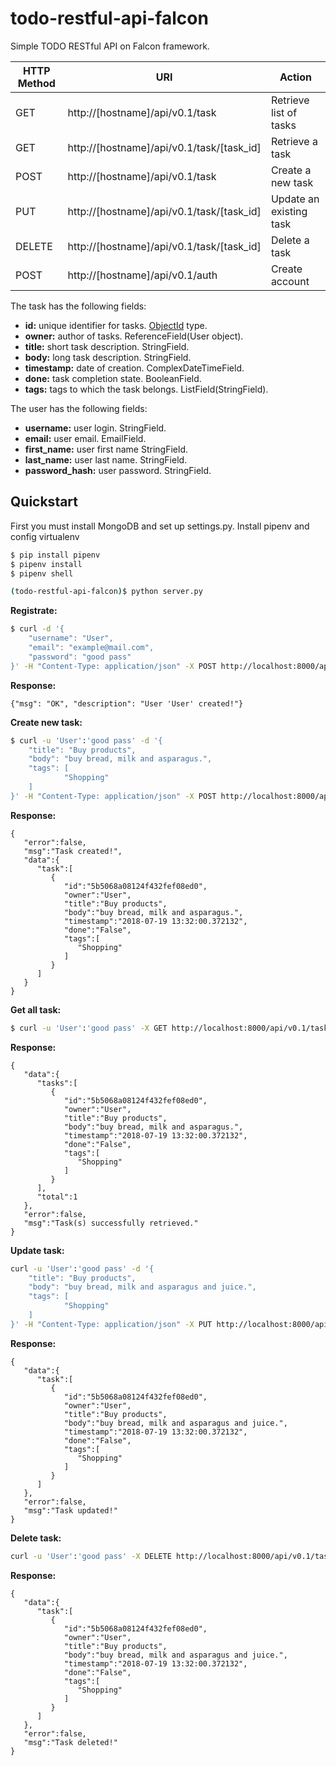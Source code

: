 # todo-restful-api-falcon
Simple TODO RESTful API on Falcon framework.

| HTTP Method | URI                                  | Action                  |
| ------- | ---------------------------------------- | ----------------------- |
| GET     | http://[hostname]/api/v0.1/task          | Retrieve list of tasks  |
| GET     | http://[hostname]/api/v0.1/task/[task_id]| Retrieve a task         |
| POST    | http://[hostname]/api/v0.1/task          | Create a new task       |
| PUT     | http://[hostname]/api/v0.1/task/[task_id]| Update an existing task |
| DELETE  | http://[hostname]/api/v0.1/task/[task_id]| Delete a task           |
| POST    | http://[hostname]/api/v0.1/auth          | Create account          |

The task has the following fields: 
+ **id:** unique identifier for tasks. [ObjectId](https://docs.mongodb.com/manual/reference/method/ObjectId/) type.
+ **owner:** author of tasks. ReferenceField(User object).
+ **title:** short task description. StringField.
+ **body:** long task description. StringField.
+ **timestamp:** date of creation. ComplexDateTimeField.
+ **done:** task completion state. BooleanField.
+ **tags:** tags to which the task belongs. ListField(StringField).

The user has the following fields:
+ **username:** user login. StringField.
+ **email:** user email. EmailField.
+ **first_name:** user first name StringField.
+ **last_name:** user last name. StringField.
+ **password_hash:** user password. StringField.

## Quickstart
First you must install MongoDB and set up settings.py.
Install pipenv and config virtualenv
~~~bash
$ pip install pipenv
$ pipenv install
$ pipenv shell
~~~
~~~bash
(todo-restful-api-falcon)$ python server.py
~~~
**Registrate:**
~~~bash
$ curl -d '{
	"username": "User",
	"email": "example@mail.com",
	"password": "good pass"
}' -H "Content-Type: application/json" -X POST http://localhost:8000/api/v0.1/auth
~~~
**Response:**
~~~
{"msg": "OK", "description": "User 'User' created!"}
~~~

**Create new task:**
~~~bash
$ curl -u 'User':'good pass' -d '{
    "title": "Buy products",
    "body": "buy bread, milk and asparagus.",
    "tags": [
            "Shopping"
    ]
}' -H "Content-Type: application/json" -X POST http://localhost:8000/api/v0.1/task
~~~
**Response:**
~~~
{
   "error":false,
   "msg":"Task created!",
   "data":{
      "task":[
         {
            "id":"5b5068a08124f432fef08ed0",
            "owner":"User",
            "title":"Buy products",
            "body":"buy bread, milk and asparagus.",
            "timestamp":"2018-07-19 13:32:00.372132",
            "done":"False",
            "tags":[
               "Shopping"
            ]
         }
      ]
   }
}
~~~
**Get all task:**
~~~bash
$ curl -u 'User':'good pass' -X GET http://localhost:8000/api/v0.1/task
~~~
**Response:**
~~~
{
   "data":{
      "tasks":[
         {
            "id":"5b5068a08124f432fef08ed0",
            "owner":"User",
            "title":"Buy products",
            "body":"buy bread, milk and asparagus.",
            "timestamp":"2018-07-19 13:32:00.372132",
            "done":"False",
            "tags":[
               "Shopping"
            ]
         }
      ],
      "total":1
   },
   "error":false,
   "msg":"Task(s) successfully retrieved."
}
~~~
**Update task:**
~~~bash
curl -u 'User':'good pass' -d '{
    "title": "Buy products",
    "body": "buy bread, milk and asparagus and juice.",
    "tags": [
            "Shopping"
    ]
}' -H "Content-Type: application/json" -X PUT http://localhost:8000/api/v0.1/task/5b5068a08124f432fef08ed0
~~~
**Response:**
~~~
{
   "data":{
      "task":[
         {
            "id":"5b5068a08124f432fef08ed0",
            "owner":"User",
            "title":"Buy products",
            "body":"buy bread, milk and asparagus and juice.",
            "timestamp":"2018-07-19 13:32:00.372132",
            "done":"False",
            "tags":[
               "Shopping"
            ]
         }
      ]
   },
   "error":false,
   "msg":"Task updated!"
}
~~~
**Delete task:**
~~~bash
curl -u 'User':'good pass' -X DELETE http://localhost:8000/api/v0.1/task/5b5068a08124f432fef08ed0
~~~
**Response:**
~~~
{
   "data":{
      "task":[
         {
            "id":"5b5068a08124f432fef08ed0",
            "owner":"User",
            "title":"Buy products",
            "body":"buy bread, milk and asparagus and juice.",
            "timestamp":"2018-07-19 13:32:00.372132",
            "done":"False",
            "tags":[
               "Shopping"
            ]
         }
      ]
   },
   "error":false,
   "msg":"Task deleted!"
}
~~~